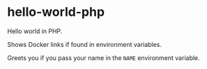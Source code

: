 hello-world-php
===============

Hello world in PHP.

Shows Docker links if found in environment variables.

Greets you if you pass your name in the `NAME` environment variable.